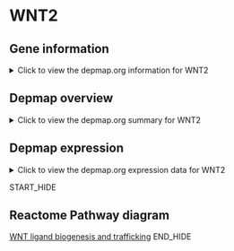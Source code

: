 <h1>WNT2</h1>

<h2>Gene information</h2>
<details>
  <summary>Click to view the depmap.org information for WNT2</summary>
  <iframe src="https://depmap.org/portal/gene/WNT2?tab=about" style="border:none;width:100%;height:800px"></iframe>
</details>

<h2>Depmap overview</h2>
<details>
  <summary>Click to view the depmap.org summary for WNT2</summary>
  <iframe src="https://depmap.org/portal/gene/WNT2?tab=overview" style="border:none;width:100%;height:800px"></iframe>
</details>

<h2>Depmap expression</h2>
<details>
  <summary>Click to view the depmap.org expression data for WNT2</summary>
  <iframe src="https://depmap.org/portal/gene/WNT2?tab=characterization" style="border:none;width:100%;height:800px"></iframe>
</details>


START_HIDE
<h2>Reactome Pathway diagram</h2>
<a href="https://reactome.org/PathwayBrowser/#/R-HSA-3238698">WNT ligand biogenesis and trafficking</a>
END_HIDE


